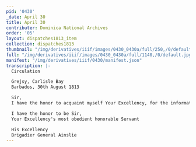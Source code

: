 ```yaml
---
pid: '0430'
_date: April 30
title: April 30
contributer: Dominica National Archives
order: '05'
layout: dispatches1813_item
collection: dispatches1813
thumbnail: "/img/derivatives/iiif/images/0430_0430a/full/250,/0/default.jpg"
full: "/img/derivatives/iiif/images/0430_0430a/full/1140,/0/default.jpg"
manifest: "/img/derivatives/iiif/0430/manifest.json"
transcription: |-
  Circulation

  Grejsy, Carlisle Bay
  Barbados, 30th August 1813

  Sir,
  I have the honor to acquaint myself Your Excellency, for the information of the Trade of the Colony under your Excellency's Government, that it bring the institution of the Right Honorable the Lords "..." of the Admiralty, for the better protection of the Trade of His Majesty's Subjects, to suffer no ship or vessel homeward bound, to suit from any Port or Place without Convoy, their Lordships have directed me to apologize the Merchants and Masters of Ships and Vessels blouging to His Majesty's Subjects within the limits of my Station, that if any Ship or Vessel homeward bound shall under any pretense whatever, return without waiting for the protection afforded by the established Convoys their Lordships will enforce the payment of the Penalties that may be incurred by a Breach of the Act of the 43rd George 3rd-, Chapter 57, commonly called the Convoy Act.-

  I have the honor to be Sir,
  Your Excellency's most obedient honorable Servant

  His Excellency
  Brigadier General Ainslie
---
```


